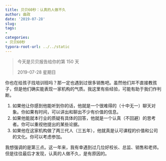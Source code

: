 ```yaml
---
title: 贝贝60秒：认真的人做不久
author: 曲政
date: '2019-07-28'
slug: 
tags:
- 
categories:
- 贝贝60秒
typora-root-url: ../../static
---
```


>   今天是贝贝报告给你的第 150 天
>
>   2019-07-28 星期日

你也在给孩子找培训班吗？那一定也遇到过很多销售吧。虽然他们并不直接教孩子，但是他们确实能表现一家机构的气质。我这里有些经验，可能有助于我们作判断。

1.  如果他让你感到他能听到你的话，他就是一个很难得的（十中无一）聊天对象。你如果有时间，可以讲出和聊出不少有价值的信息。
2.  如果他能就本行业的质疑有具体的回答，他就是一个认真（不回避）的思考者。你可以重视他提出的某些论据。
3.  如果他在这家机构做了两三代人（三五年），他就真是认可课程的价值和公司的文化。你可以考虑参加。

我想强调的是第三点。这一年来，我有幸遇到过几位好校长、总监、销售和老师。但是往往最后才发现，认真的人做不久，是有原因的。
